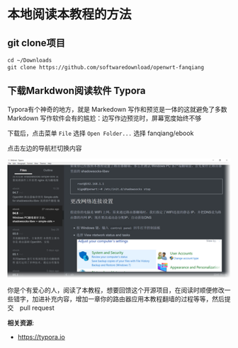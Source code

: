 本地阅读本教程的方法
==================

git clone项目
--------

    cd ~/Downloads
    git clone https://github.com/softwaredownload/openwrt-fanqiang

下载Markdwon阅读软件 Typora
--------

Typora有个神奇的地方，就是 Markedown 写作和预览是一体的这就避免了多数 Markdown 写作软件会有的尴尬：边写作边预览时，屏幕宽度始终不够

下载后，点击菜单 `File` 选择 `Open Folder...` 选择 fanqiang/ebook

点击左边的导航栏切换内容

![Read fanqaing book locally](images/9.2.read-book-locally.png)

你是个有爱心的人，阅读了本教程，想要回馈这个开源项目，在阅读时顺便修改一些错字，加进补充内容，增加一章你的路由器应用本教程翻墙的过程等等，然后提交　pull request

**相关资源**:

- https://typora.io